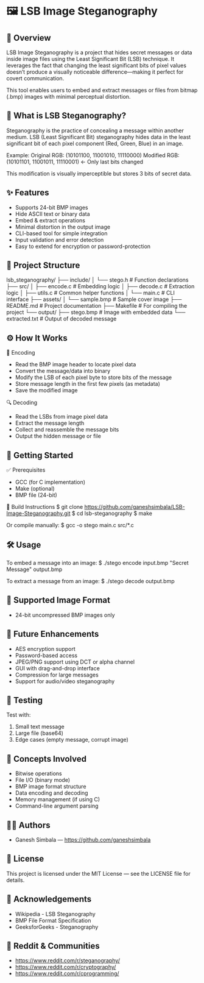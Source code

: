 🖼️ LSB Image Steganography
==========================

📌 Overview
-----------
LSB Image Steganography is a project that hides secret messages or data inside image files using the Least Significant Bit (LSB) technique. It leverages the fact that changing the least significant bits of pixel values doesn’t produce a visually noticeable difference—making it perfect for covert communication.

This tool enables users to embed and extract messages or files from bitmap (.bmp) images with minimal perceptual distortion.

🧠 What is LSB Steganography?
-----------------------------
Steganography is the practice of concealing a message within another medium.
LSB (Least Significant Bit) steganography hides data in the least significant bit of each pixel component (Red, Green, Blue) in an image.

Example:
Original RGB: (10101100, 11001010, 11110000)
Modified RGB: (10101101, 11001011, 11110001) <- Only last bits changed

This modification is visually imperceptible but stores 3 bits of secret data.

✨ Features
----------
- Supports 24-bit BMP images
- Hide ASCII text or binary data
- Embed & extract operations
- Minimal distortion in the output image
- CLI-based tool for simple integration
- Input validation and error detection
- Easy to extend for encryption or password-protection

🧱 Project Structure
--------------------
lsb_steganography/
├── include/
│   └── stego.h               # Function declarations
├── src/
│   ├── encode.c              # Embedding logic
│   ├── decode.c              # Extraction logic
│   ├── utils.c               # Common helper functions
│   └── main.c                # CLI interface
├── assets/
│   └── sample.bmp            # Sample cover image
├── README.md                 # Project documentation
├── Makefile                  # For compiling the project
└── output/
    ├── stego.bmp             # Image with embedded data
    └── extracted.txt         # Output of decoded message

⚙️ How It Works
----------------
🔐 Encoding
- Read the BMP image header to locate pixel data
- Convert the message/data into binary
- Modify the LSB of each pixel byte to store bits of the message
- Store message length in the first few pixels (as metadata)
- Save the modified image

🔍 Decoding
- Read the LSBs from image pixel data
- Extract the message length
- Collect and reassemble the message bits
- Output the hidden message or file

🚀 Getting Started
------------------
✅ Prerequisites
- GCC (for C implementation)
- Make (optional)
- BMP file (24-bit)

🔧 Build Instructions
$ git clone https://github.com/ganeshsimbala/LSB-Image-Steganography.git
$ cd lsb-steganography
$ make

Or compile manually:
$ gcc -o stego main.c src/*.c

🛠️ Usage
---------
To embed a message into an image:
$ ./stego encode input.bmp "Secret Message" output.bmp

To extract a message from an image:
$ ./stego decode output.bmp

📸 Supported Image Format
-------------------------
- 24-bit uncompressed BMP images only

🔐 Future Enhancements
----------------------
- AES encryption support
- Password-based access
- JPEG/PNG support using DCT or alpha channel
- GUI with drag-and-drop interface
- Compression for large messages
- Support for audio/video steganography

🧪 Testing
----------
Test with:
1. Small text message
2. Large file (base64)
3. Edge cases (empty message, corrupt image)

🧠 Concepts Involved
---------------------
- Bitwise operations
- File I/O (binary mode)
- BMP image format structure
- Data encoding and decoding
- Memory management (if using C)
- Command-line argument parsing

🧑‍💻 Authors
------------
- Ganesh Simbala — https://github.com/ganeshsimbala

📄 License
----------
This project is licensed under the MIT License — see the LICENSE file for details.

🙌 Acknowledgements
-------------------
- Wikipedia - LSB Steganography
- BMP File Format Specification
- GeeksforGeeks - Steganography

🧵 Reddit & Communities
-----------------------
- https://www.reddit.com/r/steganography/
- https://www.reddit.com/r/cryptography/
- https://www.reddit.com/r/cprogramming/
